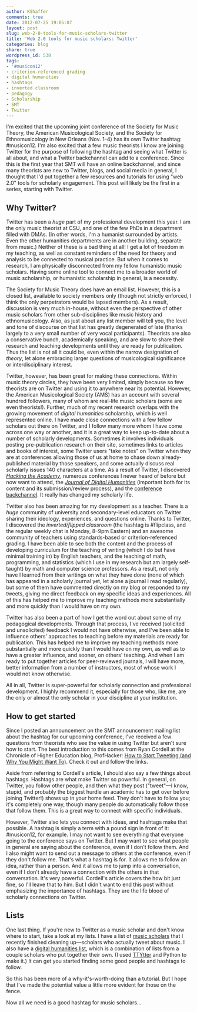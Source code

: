 ```yaml
---
author: KShaffer
comments: true
date: 2012-07-25 19:05:07
layout: post
slug: web-2-0-tools-for-music-scholars-twitter
title: 'Web 2.0 tools for music scholars: Twitter'
categories: blog
share: true
wordpress_id: 538
tags:
- '#musicon12'
- criterion-referenced grading
- digital humanities
- hashtags
- inverted classroom
- pedagogy
- Scholarship
- SMT
- Twitter
---
```


I'm excited that the upcoming joint conference of the Society for Music Theory, the American Musicological Society, and the Society for Ethnomusicology in New Orleans (Nov. 1–4) has its own Twitter hashtag: #musicon12. I'm also excited that a few music theorists I know are joining Twitter for the purpose of following the hashtag and seeing what Twitter is all about, and what a Twitter backchannel can add to a conference. Since this is the first year that SMT will have an online backchannel, and since many theorists are new to Twitter, blogs, and social media in general, I thought that I'd put together a few resources and tutorials for using "web 2.0" tools for scholarly engagement. This post will likely be the first in a series, starting with Twitter.





## Why Twitter?





Twitter has been a _huge_ part of my professional development this year. I am the only music theorist at CSU, and one of the few PhDs in a department filled with DMAs. (In other words, I'm a humanist surrounded by artists. Even the other humanities departments are in another building, separate from music.) Neither of these is a bad thing at all! I get a lot of freedom in my teaching, as well as constant reminders of the need for theory and analysis to be connected to musical practice. But when it comes to research, I am physically disconnected from my fellow humanistic music scholars. Having some online tool to connect me to a broader world of music scholarship, or humanistic scholarship in general, is a necessity.





The Society for Music Theory does have an email list. However, this is a closed list, available to society members only (though not strictly enforced, I think the only perpetrators would be lapsed members). As a result, discussion is very much in-house, without even the perspective of other music scholars from other sub-disciplines like music history and ethnomusicology. Also, as just about any list member will tell you, the level and tone of discourse on that list has greatly degenerated of late (thanks largely to a very small number of very vocal participants). Theorists are also a conservative bunch, academically speaking, and are slow to share their research and teaching developments until they are ready for publication. Thus the list is not all it could be, even within the narrow designation of _theory_, let alone embracing larger questions of musicological significance or interdisciplinary interest.





Twitter, however, has been great for making these connections. Within music theory circles, they have been very limited, simply because so few theorists are on Twitter and using it to anywhere near its potential. However, the American Musicological Society (AMS) has an account with several hundred followers, many of whom are real-life music scholars (some are even theorists!). Further, much of my recent research overlaps with the growing movement of _digital humanities_ scholarship, which is well represented online. I have made close connections with a few fellow scholars out there on Twitter, and I follow many more whom I have come across one way or another, and it is a great way to keep up-to-date about a number of scholarly developments. Sometimes it involves individuals posting pre-publication research on their site, sometimes links to articles and books of interest, some Twitter users "take notes" on Twitter when they are at conferences allowing those of us at home to chase down already-published material by those speakers, and some actually discuss real scholarly issues 140 characters at a time. As a result of Twitter, I discovered [_Hacking the Academy_](http://hackingtheacademy.org), numerous conferences I never heard of before but now want to attend, the [_Journal of Digital Humanities_](http://journalofdigitalhumanities.org) (important both for its content and its submission/review process), and the [conference backchannel](http://chronicle.com/blogs/profhacker/encouraging-a-conference-backchannel-on-twitter/30612). It really has changed my scholarly life.





Twitter also has been amazing for my development as a teacher. There is a _huge_ community of university and secondary-level educators on Twitter sharing their ideology, experiences, and questions online. Thanks to Twitter, I discovered the _inverted/flipped classroom_ (the hashtag is #flipclass, and the regular weekly chat is Monday, 8–9pm Eastern) and an awesome community of teachers using standards-based or criterion-referenced grading. I have been able to see both the content and the process of developing curriculum for the teaching of writing (which I do but have minimal training in) by English teachers, and the teaching of math, programming, and statistics (which I use in my research but am largely self-taught) by math and computer science professors. As a result, not only have I learned from their writings on what they have done (none of which has appeared in a scholarly journal yet, let alone a journal I read regularly), but some of them have commented directly on my blog or responded to my tweets, giving me direct feedback on my specific ideas and experiences. All of this has helped me to improve my teaching methods more substantially and more quickly than I would have on my own.





Twitter has also been a part of how I get the word out about some of my pedagogical developments. Through that process, I've received (solicited and unsolicited) feedback I would not have otherwise, and I've been able to influence others' approaches to teaching before my materials are ready for publication. This has helped me to improve my teaching methods more substantially and more quickly than I would have on my own, as well as to have a greater influence, and sooner, on others' teaching. And when I am ready to put together articles for peer-reviewed journals, I will have more, better information from a number of instructors, most of whose work I would not know otherwise.





All in all, Twitter is super-powerful for scholarly connection and professional development. I highly recommend it, especially for those who, like me, are the only or almost the only scholar in your discipline at your institution.





## How to get started





Since I posted an announcement on the SMT announcement mailing list about the hashtag for our upcoming conference, I've received a few questions from theorists who see the value in using Twitter but aren't sure how to start. The best introduction to this comes from Ryan Cordell at the Chronicle of Higher Education blog, ProfHacker: [How to Start Tweeting (and Why You Might Want To)](http://chronicle.com/blogs/profhacker/how-to-start-tweeting-and-why-you-might-want-to/26065). Check it out and follow the links.





Aside from referring to Cordell's article, I should also say a few things about hashtags. Hashtags are what make Twitter so powerful. In general, on Twitter, you follow other people, and then what they post ("tweet"—I know, stupid, and probably the biggest hurdle an academic has to get over before joining Twitter!) shows up in your home feed. They don't have to follow you; it's completely one way, though many people do automatically follow those that follow them. This is a great way to connect with specific individuals.





However, Twitter also lets you connect with ideas, and hashtags make that possible. A hashtag is simply a term with a pound sign in front of it: #musicon12, for example. I may not want to see everything that everyone going to the conference says on Twitter. But I may want to see what people in general are saying about the conference, even if I don't follow them. And I also might want to send out a message to others at the conference, even if they don't follow me. That's what a hashtag is for. It allows me to follow an idea, rather than a person. And it allows me to jump into a conversation, even if I don't already have a connection with the others in that conversation. It's very powerful. Cordell's article covers the how bit just fine, so I'll leave that to him. But I didn't want to end this post without emphasizing the importance of hashtags. They are the life blood of scholarly connections on Twitter.





## Lists



One last thing. If you're new to Twitter as a music scholar and don't know where to start, take a look at my lists. I have a list of [music scholars](https://twitter.com/#!/krisshaffer/musicscholars) that I recently finished cleaning up—scholars who actually tweet about music. I also have a [digital humanities list](https://twitter.com/#!/krisshaffer/digitalhumanities), which is a combination of lists from a couple scholars who put together their own. (I used [TTYtter](http://www.floodgap.com/software/ttytter/) and Python to make it.) It can get you started finding some good people and hashtags to follow.



So this has been more of a why-it's-worth-doing than a tutorial. But I hope that I've made the potential value a little more evident for those on the fence.





Now all we need is a good hashtag for music scholars…
